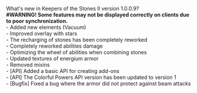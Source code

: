 What's new in Keepers of the Stones II version 1.0.0.9?<br />
**#WARNING! Some features may not be displayed correctly on clients due to poor synchronization.**
<br />- Added new elements (Vacuum)
<br />- Improved overlay with stars
<br />- The recharging of stones has been completely reworked
<br />- Completely reworked abilities damage
<br />- Optimizing the wheel of abilities when combining stones
<br />- Updated textures of energium armor
<br />- Removed mixins
<br />- [API] Added a basic API for creating add-ons
<br />- [API] The Colorful Powers API version has been updated to version 1
<br />- [Bugfix] Fixed a bug where the armor did not protect against beam attacks